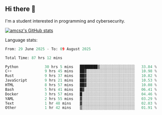 ## Hi there 👋

I'm a student interested in programming and cybersecurity.

[![amcsz's GitHub stats](https://github-readme-stats.vercel.app/api?username=amcsz&show_icons=true&theme=gruvbox)](https://github.com/anuraghazra/github-readme-stats)

Language stats:
<!--START_SECTION:waka-->

```python
From: 29 June 2025 - To: 09 August 2025

Total Time: 87 hrs 12 mins

Python            30 hrs 5 mins   ████████▒░░░░░░░░░░░░░░░░   33.84 %
C++               9 hrs 45 mins   ██▓░░░░░░░░░░░░░░░░░░░░░░   10.98 %
Rust              9 hrs 37 mins   ██▓░░░░░░░░░░░░░░░░░░░░░░   10.82 %
JavaScript        9 hrs 21 mins   ██▓░░░░░░░░░░░░░░░░░░░░░░   10.53 %
HTML              8 hrs 57 mins   ██▓░░░░░░░░░░░░░░░░░░░░░░   10.08 %
Bash              5 hrs 41 mins   █▓░░░░░░░░░░░░░░░░░░░░░░░   06.41 %
Docker            3 hrs 57 mins   █░░░░░░░░░░░░░░░░░░░░░░░░   04.46 %
YAML              2 hrs 55 mins   ▓░░░░░░░░░░░░░░░░░░░░░░░░   03.29 %
Text              1 hr 48 mins    ▓░░░░░░░░░░░░░░░░░░░░░░░░   02.03 %
Other             1 hr 42 mins    ▒░░░░░░░░░░░░░░░░░░░░░░░░   01.91 %
```

<!--END_SECTION:waka-->

